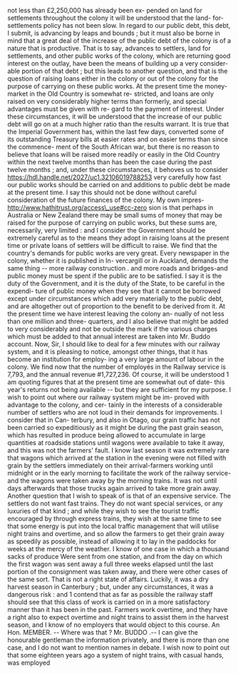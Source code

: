 not less than £2,250,000 has already been ex- pended on land for settlements throughout the colony it will be understood that the land- for-settlements policy has not been slow. In regard to our public debt, this debt, I submit, is advancing by leaps and bounds ; but it must also be borne in mind that a great deal of the increase of the public debt of the colony is of a nature that is productive. That is to say, advances to settlers, land for settlements, and other public works of the colony, which are returning good interest on the outlay, have been the means of building up a very consider- able portion of that debt ; but this leads to another question, and that is the question of raising loans either in the colony or out of the colony for the purpose of carrying on these public works. At the present time the money- market in the Old Country is somewhat re- stricted, and loans are only raised on very considerably higher terms than formerly, and special advantages must be given with re- gard to the payment of interest. Under these circumstances, it will be understood that the increase of our public debt will go on at a much higher ratio than the results warrant. It is true that the Imperial Government has, within the last few days, converted some of its outstanding Treasury bills at easier rates and on easier terms than since the commence- ment of the South African war, but there is no reason to believe that loans will be raised more readily or easily in the Old Country within the next twelve months than has been the case during the past twelve months ; and, under these circumstances, it behoves us to consider https://hdl.handle.net/2027/uc1.32106019788253 very carefully how fast our public works should be carried on and additions to public debt be made at the present time. I say this should not be done without careful consideration of the future finances of the colony. My own impres- http://www.hathitrust.org/access\_use#cc-zero sion is that perhaps in Australia or New Zealand there may be small sums of money that may be raised for the purpose of carrying on public works, but these sums are, necessarily, very limited : and I consider the Government should be extremely careful as to the means they adopt in raising loans at the present time or private loans of settlers will be difficult to raise. We find that the country's demands for public works are very great. Every newspaper in the colony, whether it is published in In- vercargill or in Auckland, demands the same thing -- more railway construction . and more roads and bridges-and public money must be spent if the public are to be satisfied. I say it is the duty of the Government, and it is the duty of the State, to be careful in the expendi- ture of public money when they see that it cannot be borrowed except under circumstances which add very materially to the public debt, and are altogether out of proportion to the benefit to be derived from it. At the present time we have interest leaving the colony an- nually of not less than one million and three- quarters, and I also believe that might be added to very considerably and not be outside the mark if the various charges which must be added to that annual interest are taken into Mr. Buddo account. Now, Sir, I should like to deal for a few minutes with our railway system, and it is pleasing to notice, amongst other things, that it has become an institution for employ- ing a very large amount of labour in the colony. We find now that the number of employés in the Railway service is 7,793, and the annual revenue #1,727,236. Of course, it will be understood 1 am quoting figures that at the present time are somewhat out of date- this year's returns not being available -- but they are sufficient for my purpose. I wish to point out where our railway system might be im- proved with advantage to the colony, and cer- tainly in the interests of a considerable number of settlers who are not loud in their demands for improvements. I consider that in Can- terbury, and also in Otago, our grain traffic has not been carried so expeditiously as it might be during the past grain season, which has resulted in produce being allowed to accumulate in large quantities at roadside stations until wagons were available to take it away, and this was not the farmers' fault. I know last season it was extremely rare that wagons which arrived at the station in the evening were not filled with grain by the settlers immediately on their arrival-farmers working until midnight or in the early morning to facilitate the work of the railway service-and the wagons were taken away by the morning trains. It was not until days afterwards that those trucks again arrived to take more grain away. Another question that I wish to speak of is that of an expensive service. The settlers do not want fast trains. They do not want special services, or any luxuries of that kind ; and while they wish to see the tourist traffic encouraged by through express trains, they wish at the same time to see that some energy is put into the local traffic management that will utilise night trains and overtime, and so allow the farmers to get their grain away as speedily as possible, instead of allowing it to lay in the paddocks for weeks at the mercy of the weather. I know of one case in which a thousand sacks of produce Were sent from one station, and from the day on which the first wagon was sent away a full three weeks elapsed until the last portion of the consignment was taken away, and there were other cases of the same sort. That is not a right state of affairs. Luckily, it was a dry harvest season in Canterbury ; but, under any circumstances, it was a dangerous risk : and 1 contend that as far as possible the railway staff should see that this class of work is carried on in a more satisfactory manner than it has been in the past. Farmers work overtime, and they have a right also to expect overtime and night trains to assist them in the harvest season, and I know of no employers that would object to this course. An Hon. MEMBER. -- Where was that ? Mr. BUDDO .-- I can give the honourable gentleman the information privately, and there is more than one case, and I do not want to mention names in debate. I wish now to point out that some eighteen years ago a system of night trains, with casual hands, was employed 